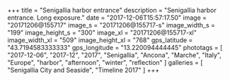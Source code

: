 +++
title = "Senigallia harbor entrance"
description = "Senigallia harbor entrance. Long exposure."
date = "2017-12-06T15:57:17.50"
image = "20171206@155717"
image_s = "20171206@155717-s"
image_width_s = "199"
image_height_s = "300"
image_xl = "20171206@155717-xl"
image_width_xl = "509"
image_height_xl = "768"
gps_latitude = "43.7194583333333"
gps_longitude = "13.220094444445"
phototags = [ "2017-12-06", "2017-12", "2017", "Senigallia", "Ancona", "Marche", "Italy", "Europe", "harbor", "afternoon", "winter", "reflection" ]
galleries = [ "Senigallia City and Seaside", "Timeline 2017" ]
+++

